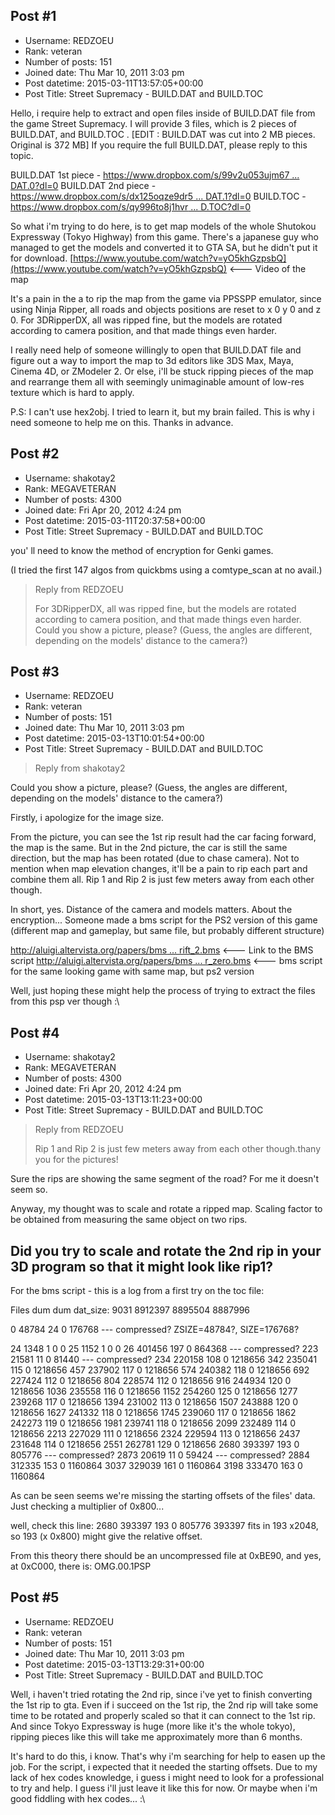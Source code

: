 ## Post #1
- Username: REDZOEU
- Rank: veteran
- Number of posts: 151
- Joined date: Thu Mar 10, 2011 3:03 pm
- Post datetime: 2015-03-11T13:57:05+00:00
- Post Title: Street Supremacy - BUILD.DAT and BUILD.TOC

Hello, i require help to extract and open files inside of BUILD.DAT file from the game Street Supremacy. I will provide 3 files, which is 2 pieces of BUILD.DAT, and BUILD.TOC . [EDIT : BUILD.DAT was cut into 2 MB pieces. Original is 372 MB]
If you require the full BUILD.DAT, please reply to this topic.

BUILD.DAT 1st piece - [https://www.dropbox.com/s/99v2u053ujm67 ... DAT.0?dl=0](https://www.dropbox.com/s/99v2u053ujm67gh/BUILD.DAT.0?dl=0)
BUILD.DAT 2nd piece - [https://www.dropbox.com/s/dx125oqze9dr5 ... DAT.1?dl=0](https://www.dropbox.com/s/dx125oqze9dr5lp/BUILD.DAT.1?dl=0)
BUILD.TOC - [https://www.dropbox.com/s/qy996to8j1hvr ... D.TOC?dl=0](https://www.dropbox.com/s/qy996to8j1hvrwr/BUILD.TOC?dl=0)

So what i'm trying to do here, is to get map models of the whole Shutokou Expressway (Tokyo Highway) from this game. There's a japanese guy who managed to get the models and converted it to GTA SA, but he didn't put it for download.
[https://www.youtube.com/watch?v=yO5khGzpsbQ](https://www.youtube.com/watch?v=yO5khGzpsbQ) <--- Video of the map

It's a pain in the a to rip the map from the game via PPSSPP emulator, since using Ninja Ripper, all roads and objects positions are reset to x 0 y 0 and z 0. For 3DRipperDX, all was ripped fine, but the models are rotated according to camera position, and that made things even harder.

I really need help of someone willingly to open that BUILD.DAT file and figure out a way to import the map to 3d editors like 3DS Max, Maya, Cinema 4D, or ZModeler 2. Or else, i'll be stuck ripping pieces of the map and rearrange them all with seemingly unimaginable amount of low-res texture which is hard to apply.

P.S: I can't use hex2obj. I tried to learn it, but my brain failed. This is why i need someone to help me on this. Thanks in advance.
## Post #2
- Username: shakotay2
- Rank: MEGAVETERAN
- Number of posts: 4300
- Joined date: Fri Apr 20, 2012 4:24 pm
- Post datetime: 2015-03-11T20:37:58+00:00
- Post Title: Street Supremacy - BUILD.DAT and BUILD.TOC

you' ll need to know the method of encryption for Genki games.

(I tried the first 147 algos from quickbms using a comtype_scan at no avail.)

> Reply from REDZOEU
>
> For 3DRipperDX, all was ripped fine, but the models are rotated according to camera position, and that made things even harder.
Could you show a picture, please? (Guess, the angles are different, depending on the models' distance to the camera?)
## Post #3
- Username: REDZOEU
- Rank: veteran
- Number of posts: 151
- Joined date: Thu Mar 10, 2011 3:03 pm
- Post datetime: 2015-03-13T10:01:54+00:00
- Post Title: Street Supremacy - BUILD.DAT and BUILD.TOC

> Reply from shakotay2
>
> 
Could you show a picture, please? (Guess, the angles are different, depending on the models' distance to the camera?)


Firstly, i apologize for the image size.

From the picture, you can see the 1st rip result had the car facing forward, the map is the same. But in the 2nd picture, the car is still the same direction, but the map has been rotated (due to chase camera). Not to mention when map elevation changes, it'll be a pain to rip each part and combine them all. Rip 1 and Rip 2 is just few meters away from each other though.

In short, yes. Distance of the camera and models matters.
About the encryption... Someone made a bms script for the PS2 version of this game (different map and gameplay, but same file, but probably different structure)

[http://aluigi.altervista.org/papers/bms ... rift_2.bms](http://aluigi.altervista.org/papers/bms/others/tokyo_xtreme_racer_drift_2.bms) <--- Link to the BMS script
[http://aluigi.altervista.org/papers/bms ... r_zero.bms](http://aluigi.altervista.org/papers/bms/others/tokyo_xtreme_racer_zero.bms) <--- bms script for the same looking game with same map, but ps2 version

Well, just hoping these might help the process of trying to extract the files from this psp ver though :\
## Post #4
- Username: shakotay2
- Rank: MEGAVETERAN
- Number of posts: 4300
- Joined date: Fri Apr 20, 2012 4:24 pm
- Post datetime: 2015-03-13T13:11:23+00:00
- Post Title: Street Supremacy - BUILD.DAT and BUILD.TOC

> Reply from REDZOEU
>
> Rip 1 and Rip 2 is just few meters away from each other though.thany you for the pictures!

Sure the rips are showing the same segment of the road? For me it doesn't seem so.

Anyway, my thought was to scale and rotate a ripped map.
Scaling factor to be obtained from measuring the same object on two rips.

Did you try to scale and rotate the 2nd rip in your 3D program so that it might look like rip1?
-------
For the bms script - this is a log from a first try on the toc file:

 Files dum dum dat_size: 9031 8912397 8895504 8887996

 0 48784 24 0 176768 --- compressed?
 ZSIZE=48784?, SIZE=176768?

 24 1348 1 0 0
 25 1152 1 0 0
 26 401456 197 0 864368 --- compressed?
 223 21581 11 0 81440 --- compressed?
 234 220158 108 0 1218656
 342 235041 115 0 1218656
 457 237902 117 0 1218656
 574 240382 118 0 1218656
 692 227424 112 0 1218656
 804 228574 112 0 1218656
 916 244934 120 0 1218656
 1036 235558 116 0 1218656
 1152 254260 125 0 1218656
 1277 239268 117 0 1218656
 1394 231002 113 0 1218656
 1507 243888 120 0 1218656
 1627 241332 118 0 1218656
 1745 239060 117 0 1218656
 1862 242273 119 0 1218656
 1981 239741 118 0 1218656
 2099 232489 114 0 1218656
 2213 227029 111 0 1218656
 2324 229594 113 0 1218656
 2437 231648 114 0 1218656
 2551 262781 129 0 1218656
 2680 393397 193 0 805776 --- compressed?
 2873 20619 11 0 59424 --- compressed?
 2884 312335 153 0 1160864
 3037 329039 161 0 1160864
 3198 333470 163 0 1160864

As can be seen seems we're missing the starting offsets of the files' data.
Just checking a multiplier of 0x800...

well, check this line: 2680 393397 193 0 805776
393397 fits in 193 x2048, so 193 (x 0x800) might give the relative offset.

From this theory there should be an uncompressed file at 0xBE90, and yes, at 0xC000, there is:
OMG.00.1PSP
## Post #5
- Username: REDZOEU
- Rank: veteran
- Number of posts: 151
- Joined date: Thu Mar 10, 2011 3:03 pm
- Post datetime: 2015-03-13T13:29:31+00:00
- Post Title: Street Supremacy - BUILD.DAT and BUILD.TOC

Well, i haven't tried rotating the 2nd rip, since i've yet to finish converting the 1st rip to gta. Even if i succeed on the 1st rip, the 2nd rip will take some time to be rotated and properly scaled so that it can connect to the 1st rip. And since Tokyo Expressway is huge (more like it's the whole tokyo), ripping pieces like this will take me approximately more than 6 months.

It's hard to do this, i know. That's why i'm searching for help to easen up the job. For the script, i expected that it needed the starting offsets. Due to my lack of hex codes knowledge, i guess i might need to look for a professional to try and help.
I guess i'll just leave it like this for now.
Or maybe when i'm good fiddling with hex codes... :\
